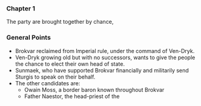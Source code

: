 ### Chapter 1
The party are brought together by chance, 



### General Points
- Brokvar reclaimed from Imperial rule, under the command of Ven-Dryk.
- Ven-Dryk growing old but with no successors, wants to give the people the chance to elect their own head of state.
- Sunmaek, who have supported Brokvar financially and militarily send Sturgis to speak on their behalf.
- The other candidates are:
	- Owain Moss, a border baron known throughout Brokvar
	- Father Naestor, the head-priest of the 
